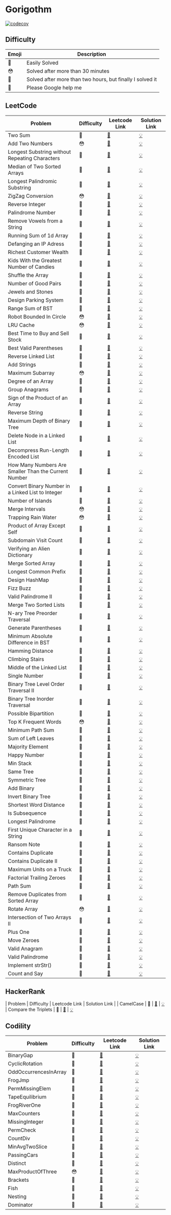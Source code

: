 # Gorigothm

[![codecov](https://codecov.io/gh/sungjunyoung/gorigothm/branch/master/graph/badge.svg?token=T2DTGGC2RY)](https://codecov.io/gh/sungjunyoung/gorigothm)

## Difficulty

| Emoji | Description |
| ----- | ----------- |
| 🙂 | Easily Solved |
| 😳 | Solved after more than 30 minutes |
| 🥵 | Solved after more than two hours, but finally I solved it | 
| 👺 | Please Google help me | 

## LeetCode

| Problem | Difficulty | Leetcode Link | Solution Link |
| ------- | ----------- | ---- | ------------------ |
| Two Sum | 🙂 | [🔗](https://leetcode.com/problems/two-sum/) | [💡](leetcode/two-sum/solution.go) |
| Add Two Numbers | 😳 | [🔗](https://leetcode.com/problems/add-two-numbers/) | [💡](leetcode/add-two-numbers/solution.go) |
| Longest Substring without Repeating Characters | 🥵 | [🔗](https://leetcode.com/problems/longest-substring-without-repeating-characters) | [💡](leetcode/longest-substring-without-repeating-characters/solution.go)
| Median of Two Sorted Arrays | 🙂 | [🔗](https://leetcode.com/problems/median-of-two-sorted-arrays/) | [💡](leetcode/median-of-two-sorted-arrays/solution.go)
| Longest Palindromic Substring | 🥵 | [🔗](https://leetcode.com/problems/longest-palindromic-substring/) | [💡](leetcode/longest-palindromic-substring/solution.go)
| ZigZag Conversion | 😳 | [🔗](https://leetcode.com/problems/zigzag-conversion/) | [💡](leetcode/zigzag-conversion/solution.go)
| Reverse Integer | 🙂 | [🔗](https://leetcode.com/problems/reverse-integer/) | [💡](leetcode/reverse-integer/solution.go)
| Palindrome Number | 🙂 | [🔗](https://leetcode.com/problems/palindrome-number/) | [💡](leetcode/palindrome-number/solution.go)
| Remove Vowels from a String | 🙂 | [🔗](https://leetcode.com/problems/remove-vowels-from-a-string/) | [💡](leetcode/remove-vowels-from-a-string/solution.go)
| Running Sum of 1d Array | 🙂 | [🔗](https://leetcode.com/problems/running-sum-of-1d-array/) | [💡](leetcode/running-sum-of-1d-array/solution.go)
| Defanging an IP Adress | 🙂 | [🔗](https://leetcode.com/problems/defanging-an-ip-address/) | [💡](leetcode/defanging-an-ip-address/solution.go)
| Richest Customer Wealth | 🙂 | [🔗](https://leetcode.com/problems/richest-customer-wealth/) | [💡](leetcode/richest-customer-wealth/solution.go)
| Kids With the Greatest Number of Candies | 🙂 | [🔗](https://leetcode.com/problems/kids-with-the-greatest-number-of-candies/) | [💡](leetcode/kids-with-the-greatest-number-of-candies/solution.go)
| Shuffle the Array | 🙂 | [🔗](https://leetcode.com/problems/shuffle-the-array/) | [💡](leetcode/shuffle-the-array/solution.go)
| Number of Good Pairs | 🙂 | [🔗](https://leetcode.com/problems/number-of-good-pairs/) | [💡](leetcode/number-of-good-pairs/solution.go)
| Jewels and Stones | 🙂 | [🔗](https://leetcode.com/problems/jewels-and-stones/) | [💡](leetcode/jewels-and-stones/solution.go)
| Design Parking System | 🙂 | [🔗](https://leetcode.com/problems/design-parking-system/) | [💡](leetcode/design-parking-system/solution.go)
| Range Sum of BST | 🙂 | [🔗](https://leetcode.com/problems/range-sum-of-bst/) | [💡](leetcode/range-sum-of-bst/solution.go)
| Robot Bounded In Circle | 😳 | [🔗](https://leetcode.com/problems/robot-bounded-in-circle/) | [💡](leetcode/robot-bounded-in-circle/solution.go)
| LRU Cache | 😳 | [🔗](https://leetcode.com/problems/lru-cache/) | [💡](leetcode/lru-cache/solution.go)
| Best Time to Buy and Sell Stock | 🙂 | [🔗](https://leetcode.com/problems/best-time-to-buy-and-sell-stock/) | [💡](leetcode/best-time-to-buy-and-sell-stock/solution.go)
| Best Valid Parentheses | 🙂 | [🔗](https://leetcode.com/problems/valid-parentheses/) | [💡](leetcode/valid-parentheses/solution.go)
| Reverse Linked List | 🙂 | [🔗](https://leetcode.com/problems/reverse-linked-list/) | [💡](leetcode/reverse-linked-list/solution.go)
| Add Strings | 🙂 | [🔗](https://leetcode.com/problems/add-strings/) | [💡](leetcode/add-strings/solution.go)
| Maximum Subarray | 😳 | [🔗](https://leetcode.com/problems/maximum-subarray/) | [💡](leetcode/maximum-subarray/solution.go)
| Degree of an Array | 🙂 | [🔗](https://leetcode.com/problems/degree-of-an-array/) | [💡](leetcode/degree-of-an-array/solution.go)
| Group Anagrams | 🙂 | [🔗](https://leetcode.com/problems/group-anagrams/) | [💡](leetcode/group-anagrams/solution.go)
| Sign of the Product of an Array | 🙂 | [🔗](https://leetcode.com/problems/sign-of-the-product-of-an-array/) | [💡](leetcode/sign-of-the-product-of-an-array/solution.go)
| Reverse String | 🙂 | [🔗](https://leetcode.com/problems/reverse-string/) | [💡](leetcode/reverse-string/solution.go)
| Maximum Depth of Binary Tree | 🙂 | [🔗](https://leetcode.com/problems/maximum-depth-of-binary-tree/) | [💡](leetcode/maximum-depth-of-binary-tree/solution.go)
| Delete Node in a Linked List | 🙂 | [🔗](https://leetcode.com/problems/delete-node-in-a-linked-list/) | [💡](leetcode/delete-node-in-a-linked-list/solution.go)
| Decompress Run-Length Encoded List | 🙂 | [🔗](https://leetcode.com/problems/decompress-run-length-encoded-list/) | [💡](leetcode/decompress-run-length-encoded-list/solution.go)
| How Many Numbers Are Smaller Than the Current Number | 🙂 | [🔗](https://leetcode.com/problems/how-many-numbers-are-smaller-than-the-current-number/) | [💡](leetcode/how-many-numbers-are-smaller-than-the-current-number/solution.go)
| Convert Binary Number in a Linked List to Integer | 🙂 | [🔗](https://leetcode.com/problems/convert-binary-number-in-a-linked-list-to-integer/) | [💡](leetcode/convert-binary-number-in-a-linked-list-to-integer/solution.go)
| Number of Islands | 🙂 | [🔗](https://leetcode.com/problems/number-of-islands/) | [💡](leetcode/number-of-islands/solution.go)
| Merge Intervals | 😳 | [🔗](https://leetcode.com/problems/merge-intervals/) | [💡](leetcode/merge-intervals/solution.go)
| Trapping Rain Water | 😳 | [🔗](https://leetcode.com/problems/trapping-rain-water/) | [💡](leetcode/trapping-rain-water/solution.go)
| Product of Array Except Self | 🙂 | [🔗](https://leetcode.com/problems/product-of-array-except-self/) | [💡](leetcode/product-of-array-except-self/solution.go)
| Subdomain Visit Count | 🙂 | [🔗](https://leetcode.com/problems/subdomain-visit-count/) | [💡](leetcode/subdomain-visit-count/solution.go)
| Verifying an Alien Dictionary | 🙂 | [🔗](https://leetcode.com/problems/verifying-an-alien-dictionary/) | [💡](leetcode/verifying-an-alien-dictionary/solution.go)
| Merge Sorted Array | 🙂 | [🔗](https://leetcode.com/problems/merge-sorted-array/) | [💡](leetcode/merge-sorted-array/solution.go)
| Longest Common Prefix | 🙂 | [🔗](https://leetcode.com/problems/longest-common-prefix/) | [💡](leetcode/longest-common-prefix/solution.go)
| Design HashMap | 🙂 | [🔗](https://leetcode.com/problems/design-hashmap/) | [💡](leetcode/design-hashmap/solution.go)
| Fizz Buzz | 🙂 | [🔗](https://leetcode.com/problems/fizz-buzz/) | [💡](leetcode/fizz-buzz/solution.go)
| Valid Palindrome II | 🙂 | [🔗](https://leetcode.com/problems/valid-palindrome-ii/) | [💡](leetcode/valid-palindrome-ii/solution.go)
| Merge Two Sorted Lists | 🙂 | [🔗](https://leetcode.com/problems/merge-two-sorted-lists/) | [💡](leetcode/merge-two-sorted-lists/solution.go)
| N-ary Tree Preorder Traversal | 🙂 | [🔗](https://leetcode.com/problems/n-ary-tree-preorder-traversal/) | [💡](leetcode/n-ary-tree-preorder-traversal/solution.go)
| Generate Parentheses | 🙂 | [🔗](https://leetcode.com/problems/generate-parentheses/) | [💡](leetcode/generate-parentheses/solution.go)
| Minimum Absolute Difference in BST | 🙂 | [🔗](https://leetcode.com/problems/minimum-absolute-difference-in-bst/) | [💡](leetcode/minimum-absolute-difference-in-bst/solution.go)
| Hamming Distance | 🙂 | [🔗](https://leetcode.com/problems/hamming-distance/) | [💡](leetcode/hamming-distance/solution.go)
| Climbing Stairs | 🙂 | [🔗](https://leetcode.com/problems/climbing-stairs/) | [💡](leetcode/climbing-stairs/solution.go)
| Middle of the Linked List | 🙂 | [🔗](https://leetcode.com/problems/middle-of-the-linked-list/) | [💡](leetcode/middle-of-the-linked-list/solution.go)
| Single Number | 🙂 | [🔗](https://leetcode.com/problems/single-number/) | [💡](leetcode/single-number/solution.go)
| Binary Tree Level Order Traversal II | 🙂 | [🔗](https://leetcode.com/problems/binary-tree-level-order-traversal-ii/) | [💡](leetcode/binary-tree-level-order-traversal-ii/solution.go)
| Binary Tree Inorder Traversal | 🙂 | [🔗](https://leetcode.com/problems/binary-tree-inorder-traversal/) | [💡](leetcode/binary-tree-inorder-traversal/solution.go)
| Possible Bipartition | 🙂 | [🔗](https://leetcode.com/problems/possible-bipartition/) | [💡](leetcode/possible-bipartition/solution.go)
| Top K Frequent Words | 😳 | [🔗](https://leetcode.com/problems/top-k-frequent-words/) | [💡](leetcode/top-k-frequent-words/solution.go)
| Minimum Path Sum | 🙂 | [🔗](https://leetcode.com/problems/minimum-path-sum/) | [💡](leetcode/minimum-path-sum/solution.go)
| Sum of Left Leaves | 🙂 | [🔗](https://leetcode.com/problems/sum-of-left-leaves/) | [💡](leetcode/sum-of-left-leaves/solution.go)
| Majority Element | 🙂 | [🔗](https://leetcode.com/problems/majority-element/) | [💡](leetcode/majority-element/solution.go)
| Happy Number | 🙂 | [🔗](https://leetcode.com/problems/happy-number/) | [💡](leetcode/happy-number/solution.go)
| Min Stack | 🙂 | [🔗](https://leetcode.com/problems/min-stack/) | [💡](leetcode/min-stack/solution.go)
| Same Tree | 🙂 | [🔗](https://leetcode.com/problems/same-tree/) | [💡](leetcode/same-tree/solution.go)
| Symmetric Tree | 🙂 | [🔗](https://leetcode.com/problems/symmetric-tree/) | [💡](leetcode/symmetric-tree/solution.go)
| Add Binary | 🙂 | [🔗](https://leetcode.com/problems/add-binary/) | [💡](leetcode/add-binary/solution.go)
| Invert Binary Tree | 🙂 | [🔗](https://leetcode.com/problems/invert-binary-tree/) | [💡](leetcode/invert-binary-tree/solution.go)
| Shortest Word Distance | 🙂 | [🔗](https://leetcode.com/problems/shortest-word-distance/) | [💡](leetcode/shortest-word-distance/solution.go)
| Is Subsequence | 🙂 | [🔗](https://leetcode.com/problems/is-subsequence/) | [💡](leetcode/is-subsequence/solution.go)
| Longest Palindrome | 🙂 | [🔗](https://leetcode.com/problems/longest-palindrome/) | [💡](leetcode/longest-palindrome/solution.go)
| First Unique Character in a String | 🙂 | [🔗](https://leetcode.com/problems/first-unique-character-in-a-string/) | [💡](leetcode/first-unique-character-in-a-string/solution.go)
| Ransom Note | 🙂 | [🔗](https://leetcode.com/problems/ransom-note/) | [💡](leetcode/ransom-note/solution.go)
| Contains Duplicate | 🙂 | [🔗](https://leetcode.com/problems/contains-duplicate/) | [💡](leetcode/contains-duplicate/solution.go)
| Contains Duplicate II | 🙂 | [🔗](https://leetcode.com/problems/contains-duplicate-ii/) | [💡](leetcode/contains-duplicate-ii/solution.go)
| Maximum Units on a Truck | 🙂 | [🔗](https://leetcode.com/problems/maximum-units-on-a-truck/) | [💡](leetcode/maximum-units-on-a-truck/solution.go)
| Factorial Trailing Zeroes | 🙂 | [🔗](https://leetcode.com/problems/factorial-trailing-zeroes/) | [💡](leetcode/factorial-trailing-zeroes/solution.go)
| Path Sum | 🙂 | [🔗](https://leetcode.com/problems/path-sum/) | [💡](leetcode/path-sum/solution.go)
| Remove Duplicates from Sorted Array | 🙂 | [🔗](https://leetcode.com/explore/featured/card/top-interview-questions-easy/92/array/727/) | [💡](leetcode/remove-duplicates-from-sorted-array/solution.go)
| Rotate Array | 😳 | [🔗](https://leetcode.com/explore/featured/card/top-interview-questions-easy/92/array/646/) | [💡](leetcode/rotate-array/solution.go)
| Intersection of Two Arrays II | 🙂 | [🔗](https://leetcode.com/explore/featured/card/top-interview-questions-easy/92/array/674/) | [💡](leetcode/intersection-of-two-arrays-ii/solution.go)
| Plus One | 🙂 | [🔗](https://leetcode.com/explore/featured/card/top-interview-questions-easy/92/array/559/) | [💡](leetcode/plus-one/solution.go)
| Move Zeroes | 🙂 | [🔗](https://leetcode.com/explore/featured/card/top-interview-questions-easy/92/array/567/) | [💡](leetcode/move-zeros/solution.go)
| Valid Anagram | 🙂 | [🔗](https://leetcode.com/explore/featured/card/top-interview-questions-easy/127/strings/882/) | [💡](leetcode/valid-anagram/solution.go)
| Valid Palindrome | 🙂 | [🔗](https://leetcode.com/explore/featured/card/top-interview-questions-easy/127/strings/883/) | [💡](leetcode/valid-palindrome/solution.go)
| Implement strStr() | 🙂 | [🔗](https://leetcode.com/explore/featured/card/top-interview-questions-easy/127/strings/885/) | [💡](leetcode/implement-strStr/solution.go)
| Count and Say | 🙂 | [🔗](https://leetcode.com/explore/featured/card/top-interview-questions-easy/127/strings/886/) | [💡](leetcode/count-and-say/solution.go)


## HackerRank
| Problem | Difficulty | Leetcode Link | Solution Link |
| CamelCase | 🙂 | [🔗](https://www.hackerrank.com/challenges/camelcase/problem) | [💡](hackerrank/camelcase/solution.go)
| Compare the Triplets | 🙂 | [🔗](https://www.hackerrank.com/challenges/compare-the-triplets/problem) | [💡](hackerrank/compare-the-triplets/solution.go)


## Codility

| Problem | Difficulty | Leetcode Link | Solution Link |
| ------- | ----------- | ---- | ------------------ |
| BinaryGap | 🙂 | [🔗](https://app.codility.com/programmers/lessons/1-iterations/binary_gap/) | [💡](codility/binary-gap/solution.go)
| CyclicRotation | 🙂 | [🔗](https://app.codility.com/programmers/lessons/2-arrays/cyclic_rotation/) | [💡](codility/cyclic-rotation/solution.go)
| OddOccurrencesInArray | 🙂 | [🔗](https://app.codility.com/programmers/lessons/2-arrays/odd_occurrences_in_array/) | [💡](codility/odd-occurrences-in-array/solution.go)
| FrogJmp | 🙂 | [🔗](https://app.codility.com/programmers/lessons/3-time_complexity/frog_jmp/) | [💡](codility/frog-jmp/solution.go)
| PermMissingElem | 🙂 | [🔗](https://app.codility.com/programmers/lessons/3-time_complexity/perm_missing_elem/) | [💡](codility/perm-missing-elem/solution.go)
| TapeEquilibrium | 🙂 | [🔗](https://app.codility.com/programmers/lessons/3-time_complexity/tape_equilibrium/) | [💡](codility/tape-equilibrium/solution.go)
| FrogRiverOne | 🙂 | [🔗](https://app.codility.com/programmers/lessons/4-counting_elements/frog_river_one/) | [💡](codility/frog-river-one/solution.go)
| MaxCounters | 🙂 | [🔗](https://app.codility.com/programmers/lessons/4-counting_elements/max_counters/) | [💡](codility/max-counters/solution.go)
| MissingInteger | 🙂 | [🔗](https://app.codility.com/programmers/lessons/4-counting_elements/missing_integer/) | [💡](codility/missing-integer/solution.go)
| PermCheck | 🙂 | [🔗](https://app.codility.com/programmers/lessons/4-counting_elements/perm_check/) | [💡](codility/perm-check/solution.go)
| CountDiv | 🙂 | [🔗](https://app.codility.com/programmers/lessons/5-prefix_sums/count_div/) | [💡](codility/count-div/solution.go)
| MinAvgTwoSlice | 👺 | [🔗](https://app.codility.com/programmers/lessons/5-prefix_sums/min_avg_two_slice/) | [💡](codility/min-avg-two-slice/solution.go)
| PassingCars | 🙂 | [🔗](https://app.codility.com/programmers/lessons/5-prefix_sums/passing_cars/) | [💡](codility/passing-cars/solution.go)
| Distinct | 🙂 | [🔗](https://app.codility.com/programmers/lessons/6-sorting/distinct/) | [💡](codility/distinct/solution.go)
| MaxProductOfThree | 😳 | [🔗](https://app.codility.com/programmers/lessons/6-sorting/max_product_of_three/) | [💡](codility/max-product-of-three/solution.go)
| Brackets | 🙂 | [🔗](https://app.codility.com/programmers/lessons/7-stacks_and_queues/brackets/) | [💡](codility/brackets/solution.go)
| Fish | 🙂 | [🔗](https://app.codility.com/programmers/lessons/7-stacks_and_queues/fish/) | [💡](codility/fish/solution.go)
| Nesting | 🙂 | [🔗](https://app.codility.com/programmers/lessons/7-stacks_and_queues/nesting/) | [💡](codility/nesting/solution.go)
| Dominator | 🙂 | [🔗](https://app.codility.com/programmers/lessons/8-leader/dominator/) | [💡](codility/dominator/solution.go)